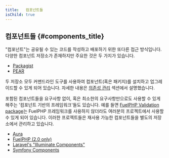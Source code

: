```yaml
---
title:   컴포넌트들 
isChild: true
---
```


## 컴포넌트들 {#components_title}

"컴포넌트"는 공유될 수 있는 코드를 작성하고 배포하기 위한 또다른 접근 방식입니다. 다양한 컴포넌트 저장소가 존재하지만 주요한 것은 두 가지가 있습니다.

* [Packagist](#composer_and_packagist)
* [PEAR](#pear)

두 저장소 모두 커맨드라인 도구를 사용하여 컴포넌트(혹은 패키지)를 설치하고 업그레이드할 수 있게 되어 있습니다. 자세한 내용은 [의존성 관리][dm] 섹션에서 설명했습니다.

포함된 컴포넌트들을 요구사항 없이, 혹은 최소한의 요구사항만으로도 사용할 수 있게 해주는 '컴포넌트 기반의 프레임워크'들도 있습니다. 예를 들면 [FuelPHP Validation package][fuelval]는 FuelPHP 프레임워크를 사용하지 않더라도 여러분의 프로젝트에서 사용할 수 있게 되어 있습니다. 이러한 프로젝트들은 재사용 가능한 컴포넌트들을 별도의 저장소에서 관리하고 있습니다.

  [dm]: #dependency_management
  [fuelval]: https://github.com/fuelphp/validation

* [Aura](http://auraphp.github.com/)
* [FuelPHP (2.0 only)](https://github.com/fuelphp)
* [Laravel's "Illuminate Components"](https://github.com/illuminate)
* [Symfony Components](http://symfony.com/doc/current/components/index.html)
